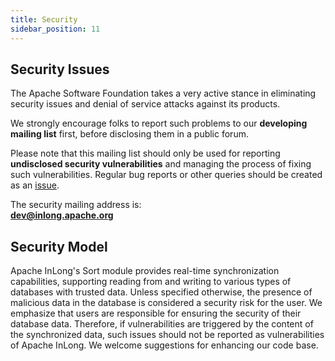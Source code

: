 ```yaml
---
title: Security
sidebar_position: 11
---
```


## Security Issues

The Apache Software Foundation takes a very active stance in eliminating security issues and denial of service attacks against its products.

We strongly encourage folks to report such problems to our **developing mailing list** first, before disclosing them in a public forum.

Please note that this mailing list should only be used for reporting **undisclosed security vulnerabilities** and managing the process of fixing such vulnerabilities. Regular bug reports or other queries should be created as an [issue](https://github.com/apache/inlong/issues).

The security mailing address is:  
**dev@inlong.apache.org**

## Security Model

Apache InLong's Sort module provides real-time synchronization capabilities, supporting reading from and writing to various types of databases with trusted data. Unless specified otherwise, the presence of malicious data in the database is considered a security risk for the user. We emphasize that users are responsible for ensuring the security of their database data. Therefore, if vulnerabilities are triggered by the content of the synchronized data, such issues should not be reported as vulnerabilities of Apache InLong. We welcome suggestions for enhancing our code base.

